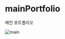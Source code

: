 # mainPortfolio
메인 포트폴리오

![main](https://user-images.githubusercontent.com/51771487/149713665-bf535dae-ef2e-4076-b375-ca20cf659eda.png)
